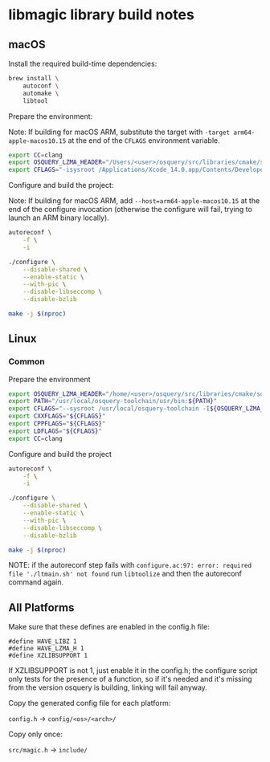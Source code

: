 # libmagic library build notes

## macOS

Install the required build-time dependencies:

```bash
brew install \
	autoconf \
	automake \
	libtool
```

Prepare the environment:

Note: If building for macOS ARM, substitute the target with
`-target arm64-apple-macos10.15` at the end of the `CFLAGS` environment
variable.

```bash
export CC=clang
export OSQUERY_LZMA_HEADER="/Users/<user>/osquery/src/libraries/cmake/source/lzma/src/src/liblzma/api"
export CFLAGS="-isysroot /Applications/Xcode_14.0.app/Contents/Developer/Platforms/MacOSX.platform/Developer/SDKs/MacOSX13.3.sdk -I${OSQUERY_LZMA_HEADER} -target x86_64-apple-macos10.15"
```

Configure and build the project:

Note: If building for macOS ARM, add `--host=arm64-apple-macos10.15` at the end
of the configure invocation (otherwise the configure will fail, trying to launch
an ARM binary locally).

```bash
autoreconf \
	-f \
	-i
```

```bash
./configure \
	--disable-shared \
	--enable-static \
	--with-pic \
	--disable-libseccomp \
	--disable-bzlib

make -j $(nproc)
```

## Linux

### Common

Prepare the environment

```bash
export OSQUERY_LZMA_HEADER="/home/<user>/osquery/src/libraries/cmake/source/lzma/src/src/liblzma/api"
export PATH="/usr/local/osquery-toolchain/usr/bin:${PATH}"
export CFLAGS="--sysroot /usr/local/osquery-toolchain -I${OSQUERY_LZMA_HEADER}"
export CXXFLAGS="${CFLAGS}"
export CPPFLAGS="${CFLAGS}"
export LDFLAGS="${CFLAGS}"
export CC=clang
```

Configure and build the project

```bash
autoreconf \
	-f \
	-i

./configure \
	--disable-shared \
	--enable-static \
	--with-pic \
	--disable-libseccomp \
	--disable-bzlib

make -j $(nproc)
```

NOTE: if the autoreconf step fails with
`configure.ac:97: error: required file './ltmain.sh' not found` run `libtoolize`
and then the autoreconf command again.

## All Platforms

Make sure that these defines are enabled in the config.h file:

```text
#define HAVE_LIBZ 1
#define HAVE_LZMA_H 1
#define XZLIBSUPPORT 1
```

If XZLIBSUPPORT is not 1, just enable it in the config.h; the configure script
only tests for the presence of a function, so if it's needed and it's missing
from the version osquery is building, linking will fail anyway.

Copy the generated config file for each platform:

`config.h` -> `config/<os>/<arch>/`

Copy only once:

`src/magic.h` -> `include/`
